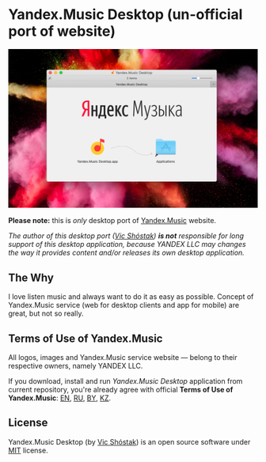 # Yandex.Music Desktop (un-official port of website)

![Yandex.Music Desktop (un-official port of website)](static/GitHub/macOS_installer_screenshot.png)

**Please note:** this is _only_ desktop port of [Yandex.Music](https://music.yandex.ru) website.

_The author of this desktop port ([Vic Shóstak](https://github.com/koddr)) **is not** responsible for long support of this desktop application, because YANDEX LLC may changes the way it provides content and/or releases its own desktop application._

## The Why

I love listen music and always want to do it as easy as possible. Concept of Yandex.Music service (web for desktop clients and app for mobile) are great, but not so really.

## Terms of Use of Yandex.Music

All logos, images and Yandex.Music service website — belong to their respective owners, namely YANDEX LLC.

If you download, install and run _Yandex.Music Desktop_ application from current repository, you're already agree with official **Terms of Use of Yandex.Music**: [EN](https://yandex.ru/legal/music_termsofuse/?lang=en), [RU](https://yandex.ru/legal/music_termsofuse/?lang=en), [BY](https://yandex.ru/legal/music_termsofuse/?lang=en), [KZ](https://yandex.ru/legal/music_termsofuse/?lang=en).

## License

Yandex.Music Desktop (by [Vic Shóstak](https://github.com/koddr)) is an open source software under [MIT](LICENSE) license.
